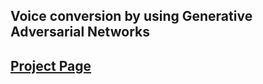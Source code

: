 ## Voice conversion by using Generative Adversarial Networks
## [Project Page](https://mlsp2020.github.io/)

